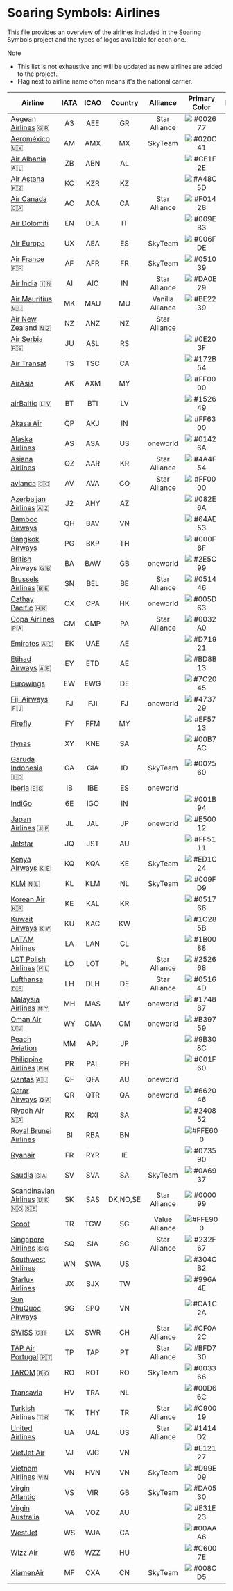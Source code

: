 # Soaring Symbols: Airlines

This file provides an overview of the airlines included in the Soaring Symbols project and the types of logos available for each one.

> [!NOTE]
>
> * This list is not exhaustive and will be updated as new airlines are added to the project.
> * Flag next to airline name often means it's the national carrier.

| Airline | IATA | ICAO | Country | Alliance | Primary Color | Icon | Mono Icon | Logo | Mono Logo |
|---|:---:|:---:|:---:|:---:|:---:|:---:|:---:|:---:|:---:|
| [Aegean Airlines](https://en.aegeanair.com) 🇬🇷 | A3 | AEE | GR | Star Alliance | ![#002677](https://place-hold.it/10x10/002677/002677.png) | ✓ | ✓ | ✓ | ✓ |
| [Aeroméxico](https://www.aeromexico.com) 🇲🇽 | AM | AMX | MX | SkyTeam | ![#020C41](https://place-hold.it/10x10/020C41/020C41.png) | ✓ | ✓ | ✓ | ✓ |
| [Air Albania](https://www.airalbania.com.al) 🇦🇱 | ZB | ABN | AL |  | ![#CE1F2E](https://place-hold.it/10x10/CE1F2E/CE1F2E.png) | ✓ | ✓ | ✓ | ✓ |
| [Air Astana](https://airastana.com) 🇰🇿 | KC | KZR | KZ |  | ![#A48C5D](https://place-hold.it/10x10/A48C5D/A48C5D.png) | ✓ | ✓ |  |  |
| [Air Canada](https://www.aircanada.com) 🇨🇦 | AC | ACA | CA | Star Alliance | ![#F01428](https://place-hold.it/10x10/F01428/F01428.png) | ✓ | ✓ | ✓ | ✓ |
| [Air Dolomiti](https://www.airdolomiti.eu) | EN | DLA | IT |  | ![#009EB3](https://place-hold.it/10x10/009EB3/009EB3.png) | ✓ | ✓ |  |  |
| [Air Europa](https://www.aireuropa.com) | UX | AEA | ES | SkyTeam | ![#006FDE](https://place-hold.it/10x10/006FDE/006FDE.png) | ✓ | ✓ | ✓ | ✓ |
| [Air France](https://airfrance.com) 🇫🇷 | AF | AFR | FR | SkyTeam | ![#051039](https://place-hold.it/10x10/051039/051039.png) | ✓ | ✓ | ✓ | ✓ |
| [Air India](https://www.airindia.com) 🇮🇳 | AI | AIC | IN | Star Alliance | ![#DA0E29](https://place-hold.it/10x10/DA0E29/DA0E29.png) | ✓ | ✓ | ✓ | ✓ |
| [Air Mauritius](https://www.airmauritius.com) 🇲🇺 | MK | MAU | MU | Vanilla Alliance | ![#BE2239](https://place-hold.it/10x10/BE2239/BE2239.png) | ✓ | ✓ | ✓ | ✓ |
| [Air New Zealand](https://www.airnewzealand.co.nz) 🇳🇿 | NZ | ANZ | NZ | Star Alliance |  | ✓ |  | ✓ |  |
| [Air Serbia](https://www.airserbia.com) 🇷🇸 | JU | ASL | RS |  | ![#0E203F](https://place-hold.it/10x10/0E203F/0E203F.png) | ✓ | ✓ | ✓ | ✓ |
| [Air Transat](https://airtransat.com) | TS | TSC | CA |  | ![#172B54](https://place-hold.it/10x10/172B54/172B54.png) | ✓ | ✓ | ✓ | ✓ |
| [AirAsia](https://www.airasia.com) | AK | AXM | MY |  | ![#FF0000](https://place-hold.it/10x10/FF0000/FF0000.png) |  |  | ✓ | ✓ |
| [airBaltic](https://www.airbaltic.com) 🇱🇻 | BT | BTI | LV |  | ![#152649](https://place-hold.it/10x10/152649/152649.png) |  |  | ✓ | ✓ |
| [Akasa Air](https://www.akasaair.com) | QP | AKJ | IN |  | ![#FF6300](https://place-hold.it/10x10/FF6300/FF6300.png) | ✓ | ✓ | ✓ | ✓ |
| [Alaska Airlines](https://www.alaskaair.com) | AS | ASA | US | oneworld | ![#01426A](https://place-hold.it/10x10/01426A/01426A.png) |  |  | ✓ | ✓ |
| [Asiana Airlines](https://flyasiana.com) | OZ | AAR | KR | Star Alliance | ![#4A4F54](https://place-hold.it/10x10/4A4F54/4A4F54.png) | ✓ | ✓ | ✓ | ✓ |
| [avianca](https://www.avianca.com) 🇨🇴 | AV | AVA | CO | Star Alliance | ![#FF0000](https://place-hold.it/10x10/FF0000/FF0000.png) | ✓ | ✓ | ✓ | ✓ |
| [Azerbaijan Airlines](https://azal.az) 🇦🇿 | J2 | AHY | AZ |  | ![#082E6A](https://place-hold.it/10x10/082E6A/082E6A.png) | ✓ | ✓ | ✓ | ✓ |
| [Bamboo Airways](https://www.bambooairways.com) | QH | BAV | VN |  | ![#64AE53](https://place-hold.it/10x10/64AE53/64AE53.png) | ✓ |  | ✓ |  |
| [Bangkok Airways](https://www.bangkokair.com) | PG | BKP | TH |  | ![#000F8F](https://place-hold.it/10x10/000F8F/000F8F.png) | ✓ | ✓ | ✓ | ✓ |
| [British Airways](https://www.britishairways.com) 🇬🇧 | BA | BAW | GB | oneworld | ![#2E5C99](https://place-hold.it/10x10/2E5C99/2E5C99.png) | ✓ | ✓ | ✓ | ✓ |
| [Brussels Airlines](https://www.brusselsairlines.com) 🇧🇪 | SN | BEL | BE | Star Alliance | ![#051446](https://place-hold.it/10x10/051446/051446.png) | ✓ | ✓ | ✓ | ✓ |
| [Cathay Pacific](https://www.cathaypacific.com) 🇭🇰 | CX | CPA | HK | oneworld | ![#005D63](https://place-hold.it/10x10/005D63/005D63.png) | ✓ | ✓ | ✓ | ✓ |
| [Copa Airlines](https://www.copaair.com) 🇵🇦 | CM | CMP | PA | Star Alliance | ![#0032A0](https://place-hold.it/10x10/0032A0/0032A0.png) | ✓ | ✓ | ✓ | ✓ |
| [Emirates](https://www.emirates.com) 🇦🇪 | EK | UAE | AE |  | ![#D71921](https://place-hold.it/10x10/D71921/D71921.png) | ✓ | ✓ | ✓ | ✓ |
| [Etihad Airways](https://www.etihad.com) 🇦🇪 | EY | ETD | AE |  | ![#BD8B13](https://place-hold.it/10x10/BD8B13/BD8B13.png) |  |  | ✓ | ✓ |
| [Eurowings](https://www.eurowings.com) | EW | EWG | DE |  | ![#7C2045](https://place-hold.it/10x10/7C2045/7C2045.png) | ✓ | ✓ | ✓ | ✓ |
| [Fiji Airways](https://www.fijiairways.com) 🇫🇯 | FJ | FJI | FJ | oneworld | ![#473729](https://place-hold.it/10x10/473729/473729.png) | ✓ | ✓ |  |  |
| [Firefly](https://www.fireflyz.com.my) | FY | FFM | MY |  | ![#EF5713](https://place-hold.it/10x10/EF5713/EF5713.png) | ✓ | ✓ | ✓ | ✓ |
| [flynas](https://www.flynas.com) | XY | KNE | SA |  | ![#00B7AC](https://place-hold.it/10x10/00B7AC/00B7AC.png) |  |  | ✓ | ✓ |
| [Garuda Indonesia](https://www.garuda-indonesia.com) 🇮🇩 | GA | GIA | ID | SkyTeam | ![#002560](https://place-hold.it/10x10/002560/002560.png) | ✓ | ✓ | ✓ | ✓ |
| [Iberia](https://www.iberia.com) 🇪🇸 | IB | IBE | ES | oneworld |  | ✓ | ✓ | ✓ | ✓ |
| [IndiGo](https://www.goindigo.in) | 6E | IGO | IN |  | ![#001B94](https://place-hold.it/10x10/001B94/001B94.png) | ✓ | ✓ | ✓ | ✓ |
| [Japan Airlines](https://www.jal.co.jp) 🇯🇵 | JL | JAL | JP | oneworld | ![#E50012](https://place-hold.it/10x10/E50012/E50012.png) | ✓ | ✓ | ✓ | ✓ |
| [Jetstar](https://www.jetstar.com) | JQ | JST | AU |  | ![#FF5111](https://place-hold.it/10x10/FF5111/FF5111.png) | ✓ | ✓ | ✓ | ✓ |
| [Kenya Airways](https://www.kenya-airways.com) 🇰🇪 | KQ | KQA | KE | SkyTeam | ![#ED1C24](https://place-hold.it/10x10/ED1C24/ED1C24.png) | ✓ | ✓ | ✓ | ✓ |
| [KLM](https://www.klm.com) 🇳🇱 | KL | KLM | NL | SkyTeam | ![#009FD9](https://place-hold.it/10x10/009FD9/009FD9.png) | ✓ | ✓ | ✓ | ✓ |
| [Korean Air](https://www.koreanair.com) 🇰🇷 | KE | KAL | KR |  | ![#051766](https://place-hold.it/10x10/051766/051766.png) | ✓ | ✓ | ✓ | ✓ |
| [Kuwait Airways](https://www.kuwaitairways.com) 🇰🇼 | KU | KAC | KW |  | ![#1C285B](https://place-hold.it/10x10/1C285B/1C285B.png) | ✓ | ✓ | ✓ | ✓ |
| [LATAM Airlines](https://www.latamairlines.com) | LA | LAN | CL |  | ![#1B0088](https://place-hold.it/10x10/1B0088/1B0088.png) | ✓ | ✓ | ✓ | ✓ |
| [LOT Polish Airlines](https://www.lot.com) 🇵🇱 | LO | LOT | PL | Star Alliance | ![#252668](https://place-hold.it/10x10/252668/252668.png) | ✓ | ✓ | ✓ | ✓ |
| [Lufthansa](https://www.lufthansa.com) 🇩🇪 | LH | DLH | DE | Star Alliance | ![#05164D](https://place-hold.it/10x10/05164D/05164D.png) | ✓ | ✓ | ✓ | ✓ |
| [Malaysia Airlines](https://www.malaysiaairlines.com) 🇲🇾 | MH | MAS | MY | oneworld | ![#174887](https://place-hold.it/10x10/174887/174887.png) | ✓ | ✓ | ✓ | ✓ |
| [Oman Air](https://www.omanair.com) 🇴🇲 | WY | OMA | OM | oneworld | ![#B39759](https://place-hold.it/10x10/B39759/B39759.png) | ✓ | ✓ | ✓ | ✓ |
| [Peach Aviation](https://www.flypeach.com) | MM | APJ | JP |  | ![#9B308C](https://place-hold.it/10x10/9B308C/9B308C.png) |  |  | ✓ | ✓ |
| [Philippine Airlines](https://www.philippineairlines.com) 🇵🇭 | PR | PAL | PH |  | ![#001F60](https://place-hold.it/10x10/001F60/001F60.png) | ✓ | ✓ | ✓ | ✓ |
| [Qantas](https://www.qantas.com) 🇦🇺 | QF | QFA | AU | oneworld |  |  | ✓ |  | ✓ |
| [Qatar Airways](https://www.qatarairways.com) 🇶🇦 | QR | QTR | QA | oneworld | ![#662046](https://place-hold.it/10x10/662046/662046.png) | ✓ | ✓ | ✓ | ✓ |
| [Riyadh Air](https://www.riyadhair.com) 🇸🇦 | RX | RXI | SA |  | ![#240852](https://place-hold.it/10x10/240852/240852.png) | ✓ | ✓ | ✓ | ✓ |
| [Royal Brunei Airlines](https://www.flyroyalbrunei.com) | BI | RBA | BN |  | ![#FFE600](https://place-hold.it/10x10/FFE600/FFE600.png) |  |  | ✓ | ✓ |
| [Ryanair](https://www.ryanair.com) | FR | RYR | IE |  | ![#073590](https://place-hold.it/10x10/073590/073590.png) | ✓ | ✓ | ✓ | ✓ |
| [Saudia](https://www.saudia.com) 🇸🇦 | SV | SVA | SA | SkyTeam | ![#0A6937](https://place-hold.it/10x10/0A6937/0A6937.png) | ✓ | ✓ |  |  |
| [Scandinavian Airlines](https://www.flysas.com) 🇩🇰 🇳🇴 🇸🇪 | SK | SAS | DK,NO,SE | Star Alliance | ![#000099](https://place-hold.it/10x10/000099/000099.png) |  |  | ✓ | ✓ |
| [Scoot](https://www.flyscoot.com) | TR | TGW | SG | Value Alliance | ![#FFE900](https://place-hold.it/10x10/FFE900/FFE900.png) |  |  | ✓ | ✓ |
| [Singapore Airlines](https://www.singaporeair.com) 🇸🇬 | SQ | SIA | SG | Star Alliance | ![#232F67](https://place-hold.it/10x10/232F67/232F67.png) | ✓ | ✓ | ✓ | ✓ |
| [Southwest Airlines](https://www.southwest.com) | WN | SWA | US |  | ![#304CB2](https://place-hold.it/10x10/304CB2/304CB2.png) | ✓ | ✓ | ✓ |  |
| [Starlux Airlines](https://www.starlux-airlines.com) | JX | SJX | TW |  | ![#996A4E](https://place-hold.it/10x10/996A4E/996A4E.png) | ✓ | ✓ | ✓ | ✓ |
| [Sun PhuQuoc Airways](https://www.sunphuquocairways.com) | 9G | SPQ | VN |  | ![#CA1C2A](https://place-hold.it/10x10/CA1C2A/CA1C2A.png) | ✓ | ✓ | ✓ | ✓ |
| [SWISS](https://www.swiss.com) 🇨🇭 | LX | SWR | CH | Star Alliance | ![#CF0A2C](https://place-hold.it/10x10/CF0A2C/CF0A2C.png) | ✓ | ✓ | ✓ | ✓ |
| [TAP Air Portugal](https://www.tapairportugal.com) 🇵🇹 | TP | TAP | PT | Star Alliance | ![#BFD730](https://place-hold.it/10x10/BFD730/BFD730.png) | ✓ |  | ✓ |  |
| [TAROM](https://www.tarom.ro) 🇷🇴 | RO | ROT | RO | SkyTeam | ![#003366](https://place-hold.it/10x10/003366/003366.png) | ✓ | ✓ | ✓ | ✓ |
| [Transavia](https://www.transavia.com) | HV | TRA | NL |  | ![#00D66C](https://place-hold.it/10x10/00D66C/00D66C.png) | ✓ | ✓ | ✓ | ✓ |
| [Turkish Airlines](https://www.turkishairlines.com) 🇹🇷 | TK | THY | TR | Star Alliance | ![#C90019](https://place-hold.it/10x10/C90019/C90019.png) | ✓ | ✓ | ✓ | ✓ |
| [United Airlines](https://www.united.com) | UA | UAL | US | Star Alliance | ![#1414D2](https://place-hold.it/10x10/1414D2/1414D2.png) | ✓ | ✓ | ✓ | ✓ |
| [VietJet Air](https://www.vietjetair.com) | VJ | VJC | VN |  | ![#E12127](https://place-hold.it/10x10/E12127/E12127.png) |  |  | ✓ | ✓ |
| [Vietnam Airlines](https://www.vietnamairlines.com) 🇻🇳 | VN | HVN | VN | SkyTeam | ![#D99E09](https://place-hold.it/10x10/D99E09/D99E09.png) | ✓ | ✓ | ✓ | ✓ |
| [Virgin Atlantic](https://www.virginatlantic.com) | VS | VIR | GB | SkyTeam | ![#DA0530](https://place-hold.it/10x10/DA0530/DA0530.png) | ✓ | ✓ | ✓ | ✓ |
| [Virgin Australia](https://www.virginaustralia.com) | VA | VOZ | AU |  | ![#E31E23](https://place-hold.it/10x10/E31E23/E31E23.png) | ✓ | ✓ | ✓ | ✓ |
| [WestJet](https://www.westjet.com) | WS | WJA | CA |  | ![#00AAA6](https://place-hold.it/10x10/00AAA6/00AAA6.png) | ✓ | ✓ | ✓ | ✓ |
| [Wizz Air](https://www.wizzair.com) | W6 | WZZ | HU |  | ![#C6007E](https://place-hold.it/10x10/C6007E/C6007E.png) |  |  | ✓ | ✓ |
| [XiamenAir](https://www.xiamenair.com) | MF | CXA | CN | SkyTeam | ![#008CD5](https://place-hold.it/10x10/008CD5/008CD5.png) | ✓ | ✓ | ✓ | ✓ |
